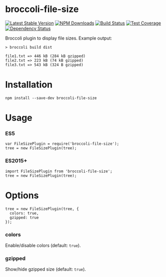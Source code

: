 broccoli-file-size
==================

[![Latest Stable Version](https://img.shields.io/npm/v/broccoli-file-size.svg)](https://www.npmjs.com/package/broccoli-file-size)
[![NPM Downloads](https://img.shields.io/npm/dm/broccoli-file-size.svg)](https://www.npmjs.com/package/broccoli-file-size)
[![Build Status](https://img.shields.io/travis/amercier/broccoli-file-size/master.svg)](https://travis-ci.org/amercier/broccoli-file-size)
[![Test Coverage](https://img.shields.io/codecov/c/github/amercier/broccoli-file-size/master.svg)](https://codecov.io/github/amercier/broccoli-file-size?branch=master)
[![Dependency Status](http://img.shields.io/gemnasium/amercier/broccoli-file-size.svg)](https://gemnasium.com/amercier/broccoli-file-size)


Broccoli plugin to display file sizes. Example output:

    > broccoli build dist

    file1.txt => 446 kB (284 kB gzipped)
    file2.txt => 223 kB (74 kB gzipped)
    file3.txt => 543 kB (324 B gzipped)

Installation
============

    npm install --save-dev broccoli-file-size

Usage
=====

### ES5

    var FileSizePlugin = require('broccoli-file-size');
    tree = new FileSizePlugin(tree);

### ES2015+

    import FileSizePlugin from 'broccoli-file-size';
    tree = new FileSizePlugin(tree);

Options
=======

    tree = new FileSizePlugin(tree, {
      colors: true,
      gzipped: true
    });

### colors

Enable/disable colors (default: `true`).

### gzipped

Show/hide gzipped size (default: `true`).
